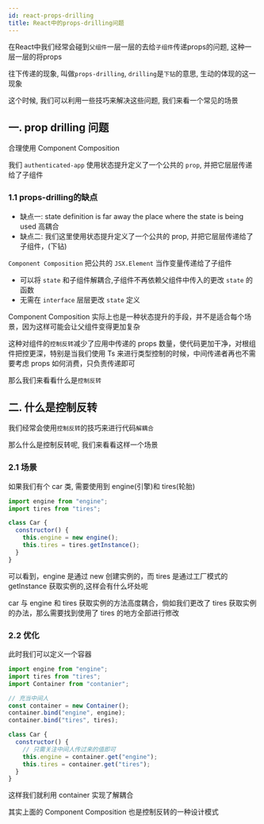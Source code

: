 ```yaml
---
id: react-props-drilling
title: React中的props-drilling问题
---
```


在React中我们经常会碰到`父组件`一层一层的去给`子组件`传递props的问题, 这种一层一层的将props

往下传递的现象, 叫做`props-drilling`, `drilling`是`下钻`的意思, 生动的体现的这一现象

这个时候, 我们可以利用一些技巧来解决这些问题, 我们来看一个常见的场景


## 一. prop drilling 问题

合理使用 Component Composition

我们 `authenticated-app` 使用状态提升定义了一个公共的 `prop`, 并把它层层传递给了子组件
  
### 1.1 props-drilling的缺点

- 缺点一: state definition is far away the place where the state is being used 高耦合
- 缺点二: 我们这里使用状态提升定义了一个公共的 prop, 并把它层层传递给了子组件，(下钻)

`Component Composition` 把公共的 `JSX.Element` 当作变量传递给了子组件

- 可以将 `state` 和子组件解耦合,子组件不再依赖父组件中传入的更改 `state` 的函数
- 无需在 `interface` 层层更改 `state` 定义

Component Composition 实际上也是一种状态提升的手段，并不是适合每个场景，因为这样可能会让父组件变得更加复杂

这种对组件的`控制反转`减少了应用中传递的 props 数量，使代码更加干净，对根组件把控更深，特别是当我们使用 Ts 来进行类型控制的时候，中间传递者再也不需要考虑 props 如何消费，只负责传递即可

那么我们来看看什么是`控制反转`

## 二. 什么是控制反转

我们经常会使用`控制反转`的技巧来进行代码`解耦合`

那么什么是控制反转呢, 我们来看看这样一个场景

### 2.1 场景

如果我们有个 car 类, 需要使用到 engine(引擎)和 tires(轮胎)

```js
import engine from "engine";
import tires from "tires";

class Car {
  constructor() {
    this.engine = new engine();
    this.tires = tires.getInstance();
  }
}
```

可以看到，engine 是通过 new 创建实例的，而 tires 是通过工厂模式的 getInstance 获取实例的,这样会有什么坏处呢

car 与 engine 和 tires 获取实例的方法高度耦合，倘如我们更改了 tires 获取实例的办法，那么需要找到使用了 tires 的地方全部进行修改

### 2.2 优化

此时我们可以定义一个容器

```js
import engine from "engine";
import tires from "tires";
import Container from "contanier";

// 充当中间人
const container = new Container();
container.bind("engine", engine);
container.bind("tires", tires);

class Car {
  constructor() {
    // 只需关注中间人传过来的值即可
    this.engine = container.get("engine");
    this.tires = container.get("tires");
  }
}
```

这样我们就利用 container 实现了解耦合

其实上面的 Component Composition 也是控制反转的一种设计模式

